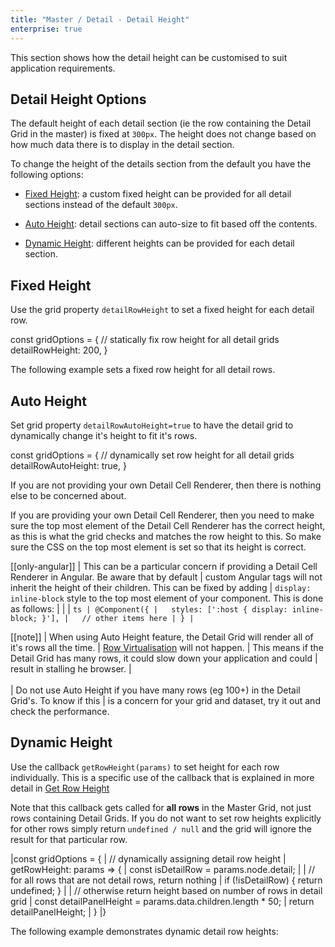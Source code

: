 ```yaml
---
title: "Master / Detail - Detail Height"
enterprise: true
---
```


This section shows how the detail height can be customised to suit application requirements.

## Detail Height Options


The default height of each detail section (ie the row containing the Detail Grid in the master) is fixed at `300px`. The height does not change based on how much data there is to display in the detail section.

To change the height of the details section from the default you have the following options:


- [Fixed Height](/master-detail-height/#fixed-height): a custom fixed height can be provided for all detail sections instead of the default `300px`.

- [Auto Height](/master-detail-height/#auto-height): detail sections can auto-size to fit based off the contents.

- [Dynamic Height](/master-detail-height/#dynamic-height): different heights can be provided for each detail section.

## Fixed Height

Use the grid property `detailRowHeight` to set a fixed height for each detail row.

<snippet>
const gridOptions = {
    // statically fix row height for all detail grids
    detailRowHeight: 200,
}
</snippet>

The following example sets a fixed row height for all detail rows.

<grid-example title='Fixed Detail Row Height' name='fixed-detail-row-height' type='generated' options='{ "enterprise": true, "exampleHeight": 575, "modules":["clientside", "masterdetail", "menu", "columnpanel"] }'></grid-example>

## Auto Height

Set grid property `detailRowAutoHeight=true` to have the detail grid to dynamically change it's height to fit it's rows.

<snippet>
const gridOptions = {
    // dynamically set row height for all detail grids
    detailRowAutoHeight: true,
}
</snippet>

<grid-example title='Auto Height' name='auto-height' type='generated' options='{ "enterprise": true, "exampleHeight": 600, "modules": ["clientside", "masterdetail"] }'></grid-example>

If you are not providing your own Detail Cell Renderer, then there is nothing else to be concerned about.

If you are providing your own Detail Cell Renderer, then you need to make sure the top most element of the
Detail Cell Renderer has the correct height, as this is what the grid checks and matches the row height to this.
So make sure the CSS on the top most element is set so that its height is correct.

[[only-angular]]
| This can be a particular concern if providing a Detail Cell Renderer in Angular. Be aware that by default
| custom Angular tags will not inherit the height of their children. This can be fixed by adding
| `display: inline-block` style to the top most element of your component. This is done as follows:
|
|
| ```ts
| @Component({
|   styles: [':host { display: inline-block; }'],
|   // other items here
| }
| ```

[[note]]
| When using Auto Height feature, the Detail Grid will render all of it's rows all the time.
| [Row Virtualisation](/dom-virtualisation/) will not happen.
| This means if the Detail Grid has many rows, it could slow down your application and could
| result in stalling he browser.
| <br/><br/>
| Do not use Auto Height if you have many rows (eg 100+) in the Detail Grid's. To know if this
| is a concern for your grid and dataset, try it out and check the performance.


## Dynamic Height

Use the callback `getRowHeight(params)` to set height for each row individually. This is a specific use of the callback that is explained in more detail in
[Get Row Height](/row-height/#getrowheight-callback)

<api-documentation source='grid-properties/properties.json' section='styling' names='["getRowHeight"]'></api-documentation>

Note that this callback gets called for **all rows** in the Master Grid, not just rows containing Detail Grids. If you do not want to set row heights explicitly for other rows simply return `undefined / null` and the grid will ignore the result for that particular row.

<snippet>
|const gridOptions = {
|    // dynamically assigning detail row height
|    getRowHeight: params => {
|        const isDetailRow = params.node.detail;
|
|        // for all rows that are not detail rows, return nothing
|        if (!isDetailRow) { return undefined; }
|
|        // otherwise return height based on number of rows in detail grid
|        const detailPanelHeight = params.data.children.length * 50;
|        return detailPanelHeight;
|    }
|}
</snippet>

The following example demonstrates dynamic detail row heights:

<grid-example title='Dynamic Detail Row Height' name='dynamic-detail-row-height' type='generated' options='{ "enterprise": true, "modules": ["clientside", "masterdetail", "menu", "columnpanel"] }'></grid-example>

